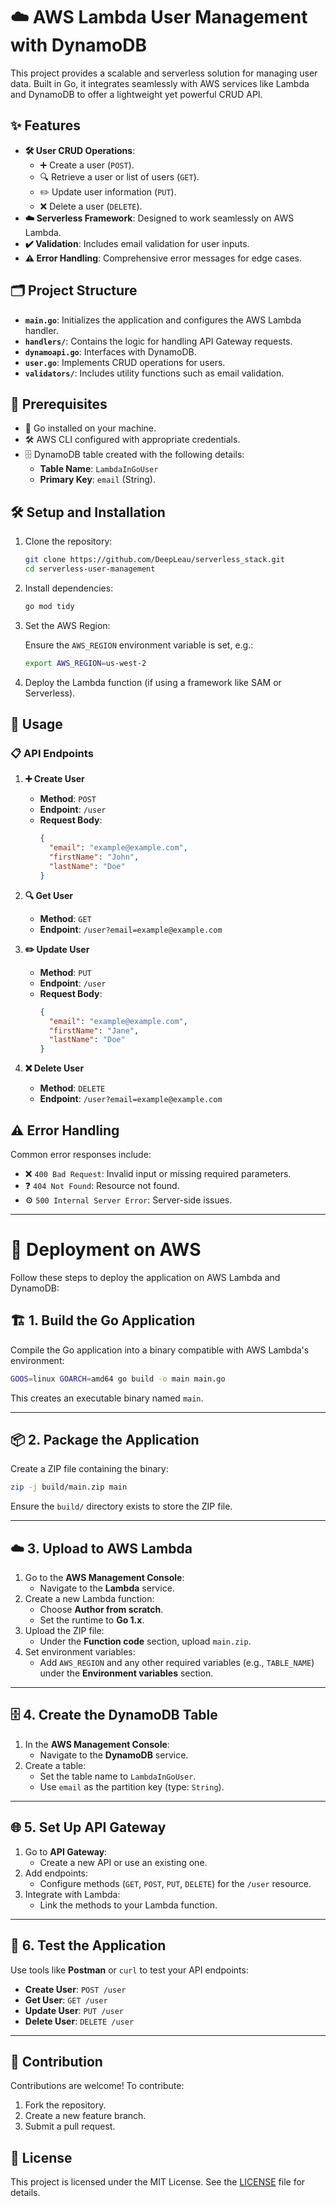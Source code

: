
# ☁️ AWS Lambda User Management with DynamoDB

This project provides a scalable and serverless solution for managing user data. Built in Go, it integrates seamlessly with AWS services like Lambda and DynamoDB to offer a lightweight yet powerful CRUD API.

## ✨ Features

- **🛠️ User CRUD Operations**:
  - ➕ Create a user (`POST`).
  - 🔍 Retrieve a user or list of users (`GET`).
  - ✏️ Update user information (`PUT`).
  - ❌ Delete a user (`DELETE`).
- **☁️ Serverless Framework**: Designed to work seamlessly on AWS Lambda.
- **✔️ Validation**: Includes email validation for user inputs.
- **⚠️ Error Handling**: Comprehensive error messages for edge cases.

## 🗂️ Project Structure

- **`main.go`**: Initializes the application and configures the AWS Lambda handler.
- **`handlers/`**: Contains the logic for handling API Gateway requests.
- **`dynamoapi.go`**: Interfaces with DynamoDB.
- **`user.go`**: Implements CRUD operations for users.
- **`validators/`**: Includes utility functions such as email validation.

## 🔧 Prerequisites

- 🐹 Go installed on your machine.
- 🛠️ AWS CLI configured with appropriate credentials.
- 🗄️ DynamoDB table created with the following details:
  - **Table Name**: `LambdaInGoUser`
  - **Primary Key**: `email` (String).

## 🛠️ Setup and Installation

1. Clone the repository:

   ```bash
   git clone https://github.com/DeepLeau/serverless_stack.git
   cd serverless-user-management
   ```

2. Install dependencies:

   ```bash
   go mod tidy
   ```

3. Set the AWS Region:

   Ensure the `AWS_REGION` environment variable is set, e.g.:

   ```bash
   export AWS_REGION=us-west-2
   ```

4. Deploy the Lambda function (if using a framework like SAM or Serverless).

## 📒 Usage

### 📋 API Endpoints

1. **➕ Create User**
   - **Method**: `POST`
   - **Endpoint**: `/user`
   - **Request Body**:
     ```json
     {
       "email": "example@example.com",
       "firstName": "John",
       "lastName": "Doe"
     }
     ```

2. **🔍 Get User**
   - **Method**: `GET`
   - **Endpoint**: `/user?email=example@example.com`

3. **✏️ Update User**
   - **Method**: `PUT`
   - **Endpoint**: `/user`
   - **Request Body**:
     ```json
     {
       "email": "example@example.com",
       "firstName": "Jane",
       "lastName": "Doe"
     }
     ```

4. **❌ Delete User**
   - **Method**: `DELETE`
   - **Endpoint**: `/user?email=example@example.com`

## ⚠️ Error Handling

Common error responses include:
- ❌ `400 Bad Request`: Invalid input or missing required parameters.
- ❓ `404 Not Found`: Resource not found.
- ⚙️ `500 Internal Server Error`: Server-side issues.

---

# 🚀 Deployment on AWS

Follow these steps to deploy the application on AWS Lambda and DynamoDB:


## 🏗️ 1. Build the Go Application

Compile the Go application into a binary compatible with AWS Lambda's environment:

```bash
GOOS=linux GOARCH=amd64 go build -o main main.go
```

This creates an executable binary named `main`.

---

## 📦 2. Package the Application

Create a ZIP file containing the binary:

```bash
zip -j build/main.zip main
```

Ensure the `build/` directory exists to store the ZIP file.

---

## ☁️ 3. Upload to AWS Lambda

1. Go to the **AWS Management Console**:
   - Navigate to the **Lambda** service.
2. Create a new Lambda function:
   - Choose **Author from scratch**.
   - Set the runtime to **Go 1.x**.
3. Upload the ZIP file:
   - Under the **Function code** section, upload `main.zip`.
4. Set environment variables:
   - Add `AWS_REGION` and any other required variables (e.g., `TABLE_NAME`) under the **Environment variables** section.

---

## 🗄️ 4. Create the DynamoDB Table

1. In the **AWS Management Console**:
   - Navigate to the **DynamoDB** service.
2. Create a table:
   - Set the table name to `LambdaInGoUser`.
   - Use `email` as the partition key (type: `String`).

---

## 🌐 5. Set Up API Gateway

1. Go to **API Gateway**:
   - Create a new API or use an existing one.
2. Add endpoints:
   - Configure methods (`GET`, `POST`, `PUT`, `DELETE`) for the `/user` resource.
3. Integrate with Lambda:
   - Link the methods to your Lambda function.

---

## 🚦 6. Test the Application

Use tools like **Postman** or `curl` to test your API endpoints:

- **Create User**: `POST /user`
- **Get User**: `GET /user`
- **Update User**: `PUT /user`
- **Delete User**: `DELETE /user`

---

## 🤝 Contribution

Contributions are welcome! To contribute:

1. Fork the repository.
2. Create a new feature branch.
3. Submit a pull request.

## 📜 License

This project is licensed under the MIT License. See the [LICENSE](LICENSE) file for details.
